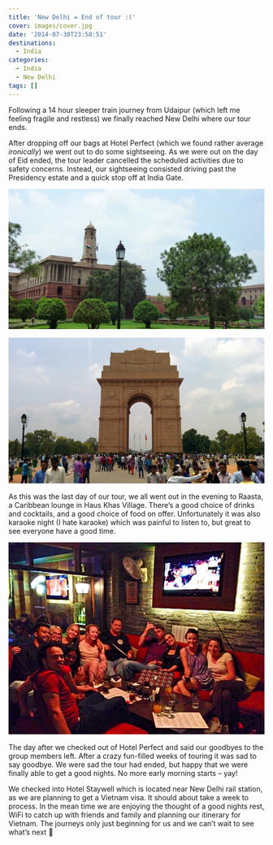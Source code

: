 ```yaml
---
title: 'New Delhi = End of tour :('
cover: images/cover.jpg
date: '2014-07-30T23:58:51'
destinations:
  - India
categories:
  - India
  - New Delhi
tags: []
---
```

Following a 14 hour sleeper train journey from Udaipur (which left me feeling fragile and restless) we finally reached New Delhi where our tour ends.

After dropping off our bags at Hotel Perfect (which we found rather average _ironically_) we went out to do some sightseeing. As we were out on the day of Eid ended, the tour leader cancelled the scheduled activities due to safety concerns. Instead, our sightseeing consisted driving past the Presidency estate and a quick stop off at India Gate.

![](images/16520303547_811e46fca1_k_d-e1436254754836.jpg)

![](images/16540032078_2c8b8bd6d2_k_d.jpg)

As this was the last day of our tour, we all went out in the evening to Raasta, a Caribbean lounge in Haus Khas Village. There’s a good choice of drinks and cocktails, and a good choice of food on offer. Unfortunately it was also karaoke night (I hate karaoke) which was painful to listen to, but great to see everyone have a good time.

![](images/grouptour.jpg)

The day after we checked out of Hotel Perfect and said our goodbyes to the group members left. After a crazy fun-filled weeks of touring it was sad to say goodbye. We were sad the tour had ended, but happy that we were finally able to get a good nights. No more early morning starts – yay!

We checked into Hotel Staywell which is located near New Delhi rail station, as we are planning to get a Vietnam visa. It should about take a week to process. In the mean time we are enjoying the thought of a good nights rest, WiFi to catch up with friends and family and planning our itinerary for Vietnam. The journeys only just beginning for us and we can’t wait to see what’s next 🙂
